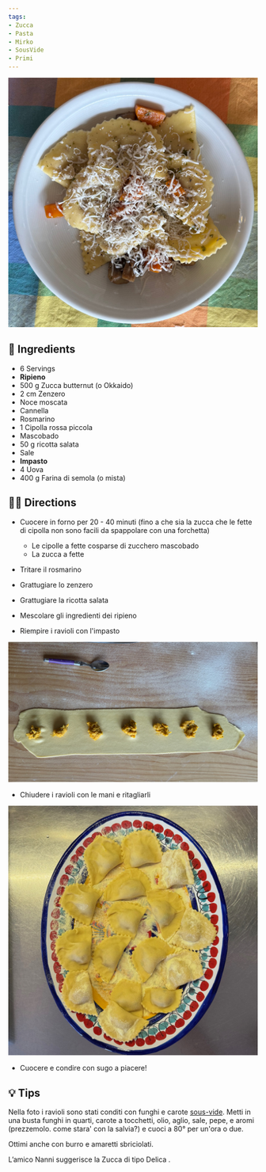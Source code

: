 ```yaml
---
tags:
- Zucca
- Pasta
- Mirko
- SousVide 
- Primi
---
```


![](../images/ravioli-zucca-e-zenzero.jpeg)
## 🧾 Ingredients

- 6 Servings
- **Ripieno**
- 500 g Zucca butternut (o Okkaido)
- 2 cm Zenzero
- Noce moscata
- Cannella
- Rosmarino
- 1 Cipolla rossa piccola
- Mascobado
- 50 g ricotta salata
- Sale
- **Impasto**
- 4 Uova
- 400 g Farina di semola (o mista)

## 👩‍🍳 Directions

- Cuocere in forno per 20 - 40 minuti (fino a che sia la zucca che le fette di cipolla non sono facili da spappolare con una forchetta)
	- Le cipolle a fette cosparse di zucchero mascobado
	- La zucca a fette
- Tritare il rosmarino
- Grattugiare lo zenzero
- Grattugiare la ricotta salata
- Mescolare gli ingredienti dei ripieno

- Riempire i ravioli con l'impasto

![](../images/ravioli-zucca-zenzero-chiusura.jpeg)
- Chiudere i ravioli con le mani e ritagliarli

![](../images/ravioli-zucca-e-zenzero-chiusi.jpeg)
- Cuocere e condire con sugo a piacere!

## 💡 Tips

Nella foto i ravioli sono stati conditi con funghi e carote [sous-vide](../Basi/Sous-vide.md). 
Metti in una busta funghi in quarti, carote a tocchetti, olio, aglio, sale, pepe, e aromi (prezzemolo. come stara' con la salvia?) e cuoci a 80° per un'ora o due.

Ottimi anche con burro e amaretti sbriciolati.

L’amico Nanni suggerisce la Zucca di tipo Delica .
